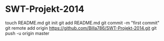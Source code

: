 SWT-Projekt-2014
================
touch README.md
git init
git add README.md
git commit -m "first commit"
git remote add origin https://github.com/Billa786/SWT-Projekt-2014.git
git push -u origin master
